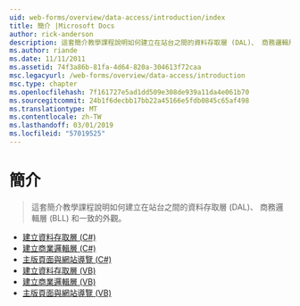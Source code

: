 ```yaml
---
uid: web-forms/overview/data-access/introduction/index
title: 簡介 |Microsoft Docs
author: rick-anderson
description: 這套簡介教學課程說明如何建立在站台之間的資料存取層 (DAL)、 商務邏輯層 (BLL) 和一致的外觀。
ms.author: riande
ms.date: 11/11/2011
ms.assetid: 74f3a86b-81fa-4d64-820a-304613f72caa
msc.legacyurl: /web-forms/overview/data-access/introduction
msc.type: chapter
ms.openlocfilehash: 7f161727e5ad1dd509e308de939a11da4e061b70
ms.sourcegitcommit: 24b1f6decbb17bb22a45166e5fdb0845c65af498
ms.translationtype: MT
ms.contentlocale: zh-TW
ms.lasthandoff: 03/01/2019
ms.locfileid: "57019525"
---
```

<a name="introduction"></a>簡介
====================
> 這套簡介教學課程說明如何建立在站台之間的資料存取層 (DAL)、 商務邏輯層 (BLL) 和一致的外觀。


- [建立資料存取層 (C#)](creating-a-data-access-layer-cs.md)
- [建立商業邏輯層 (C#)](creating-a-business-logic-layer-cs.md)
- [主版頁面與網站導覽 (C#)](master-pages-and-site-navigation-cs.md)
- [建立資料存取層 (VB)](creating-a-data-access-layer-vb.md)
- [建立商業邏輯層 (VB)](creating-a-business-logic-layer-vb.md)
- [主版頁面與網站導覽 (VB)](master-pages-and-site-navigation-vb.md)
